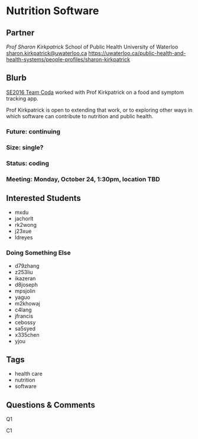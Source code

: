 # Nutrition Software

## Partner

_Prof Sharon Kirkpatrick_
School of Public Health
University of Waterloo
sharon.kirkpatrick@uwaterloo.ca
https://uwaterloo.ca/public-health-and-health-systems/people-profiles/sharon-kirkpatrick


## Blurb

[SE2016 Team
Coda](https://www.youtube.com/watch?v=CL_GDPRk3UE&list=PLRqQHlx1JrKzbsgF6DaRSHzECsmkHI_i6&index=9)
worked with Prof Kirkpatrick on a food and symptom tracking app.

Prof Kirkpatrick is open to extending that work, or to exploring other
ways in which software can contribute to nutrition and public health.

### Future: continuing
### Size: single?
### Status: coding
### Meeting: Monday, October 24, 1:30pm, location TBD

## Interested Students
* mxdu
* jachorlt
* rk2wong
* j23xue
* ldreyes
### Doing Something Else
* d79zhang
* z253liu
* ikazeran
* d8joseph
* mpsjolin
* yaguo
* m2khowaj
* c4lang
* jfrancis
* cebossy
* sa5syed
* x335chen
* yjou

## Tags
* health care
* nutrition
* software

## Questions & Comments

Q1

C1

